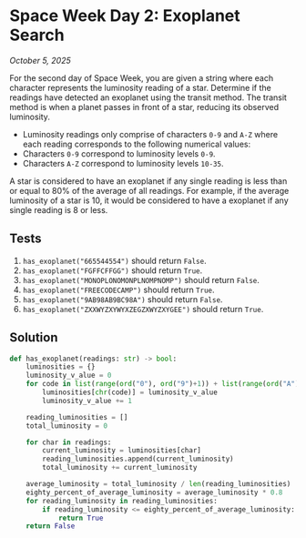 # Space Week Day 2: Exoplanet Search
*October 5, 2025*

For the second day of Space Week, you are given a string where each character represents the luminosity reading of a star. Determine if the readings have detected an exoplanet using the transit method. The transit method is when a planet passes in front of a star, reducing its observed luminosity.

- Luminosity readings only comprise of characters `0-9` and `A-Z` where each reading corresponds to the following numerical values:
- Characters `0-9` correspond to luminosity levels `0-9`.
- Characters `A-Z` correspond to luminosity levels `10-35`.

A star is considered to have an exoplanet if any single reading is less than or equal to 80% of the average of all readings. For example, if the average luminosity of a star is 10, it would be considered to have a exoplanet if any single reading is 8 or less.

## Tests

1. `has_exoplanet("665544554")` should return `False`.
2. `has_exoplanet("FGFFCFFGG")` should return `True`.
3. `has_exoplanet("MONOPLONOMONPLNOMPNOMP")` should return `False`.
4. `has_exoplanet("FREECODECAMP")` should return `True`.
5. `has_exoplanet("9AB98AB9BC98A")` should return `False`.
6. `has_exoplanet("ZXXWYZXYWYXZEGZXWYZXYGEE")` should return `True`.

## Solution

```python
def has_exoplanet(readings: str) -> bool:
    luminosities = {}
    luminosity_v_alue = 0
    for code in list(range(ord("0"), ord("9")+1)) + list(range(ord("A"), ord("Z")+1)):
        luminosities[chr(code)] = luminosity_v_alue
        luminosity_v_alue += 1

    reading_luminosities = []
    total_luminosity = 0

    for char in readings:
        current_luminosity = luminosities[char]
        reading_luminosities.append(current_luminosity)
        total_luminosity += current_luminosity

    average_luminosity = total_luminosity / len(reading_luminosities)
    eighty_percent_of_average_luminosity = average_luminosity * 0.8
    for reading_luminosity in reading_luminosities:
        if reading_luminosity <= eighty_percent_of_average_luminosity:
            return True
    return False
```
